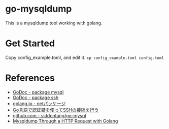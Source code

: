 # go-mysqldump
This is a mysqldump tool working with golang.

# Get Started
Copy config_example.toml, and edit it.
`cp config_example.toml config.toml`


# References
- [GoDoc - package mysql](https://godoc.org/github.com/go-sql-driver/mysql)
- [GoDoc - package ssh](https://godoc.org/golang.org/x/crypto/ssh#Request)
- [golang.jp - netパッケージ](http://golang.jp/pkg/net)
- [Go言語で認証鍵を使ってSSHの接続を行う](https://saitodev.co/article/Go%E8%A8%80%E8%AA%9E%E3%81%A7%E8%AA%8D%E8%A8%BC%E9%8D%B5%E3%82%92%E4%BD%BF%E3%81%A3%E3%81%A6SSH%E3%81%AE%E6%8E%A5%E7%B6%9A%E3%82%92%E8%A1%8C%E3%81%86)
- [github.com - siddontang/go-mysql](https://github.com/siddontang/go-mysql/blob/master/dump/dump.go)
- [Mysqldump Through a HTTP Request with Golang
](https://intelligentbee.com/2017/09/04/mysqldump-through-http-request-golang/)

